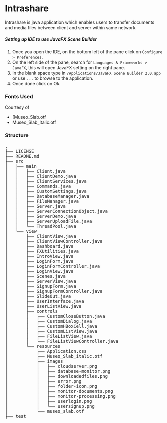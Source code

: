 # Intrashare
Intrashare is java application which enables users to transfer documents and media files between client and server within same network.

##### Setting up IDE to use JavaFX Scene Builder
1. Once you open the IDE, on the bottom left of the pane click on `Configure > Preferences`.
2. On the left side of the pane, search for `Languages & Frameworks > JavaFX`, this will open JavaFX setting on the right pane.
3. In the blank space type in `/Applications/JavaFX Scene Builder 2.0.app` or use `...` to browse to the application.
4. Once done click on Ok.

### Fonts Used

Courtesy of
* [Museo_Slab.otf
* Museo_Slab_italic.otf

### Structure
<pre>
.
├── LICENSE
├── README.md
├── src
│   ├── main
│   │   ├── Client.java
│   │   ├── ClientDemo.java
│   │   ├── ClientServices.java
│   │   ├── Commands.java
│   │   ├── CustomSettings.java
│   │   ├── DatabaseManager.java
│   │   ├── FileManager.java
│   │   ├── Server.java
│   │   ├── ServerConnectionObject.java
│   │   ├── ServerDemo.java
│   │   ├── ServerUploadFile.java
│   │   └── ThreadPool.java
│   └── view
│       ├── ClientView.java
│       ├── ClientViewController.java
│       ├── Dashboard.java
│       ├── FXUtilities.java
│       ├── IntroView.java
│       ├── LoginForm.java
│       ├── LoginFormController.java
│       ├── LoginView.java
│       ├── Scenes.java
│       ├── ServerView.java
│       ├── SignupForm.java
│       ├── SignupFormController.java
│       ├── SlideOut.java
│       ├── UserInterface.java
│       ├── UserListView.java
│       ├── controls
│       │   ├── CustomCloseButton.java
│       │   ├── CustomDialog.java
│       │   ├── CustomHBoxCell.java
│       │   ├── CustomListView.java
│       │   ├── FileListView.java
│       │   └── FileListViewController.java
│       └── resources
│           ├── Application.css
│           ├── Museo_Slab_italic.otf
│           ├── images
│           │   ├── cloudserver.png
│           │   ├── database-monitor.png
│           │   ├── downloadedfiles.png
│           │   ├── error.png
│           │   ├── folder-icon.png
│           │   ├── monitor-documents.png
│           │   ├── monitor-processing.png
│           │   ├── userlogin.png
│           │   └── usersignup.png
│           └── museo_slab.otf
├── test
</pre>


